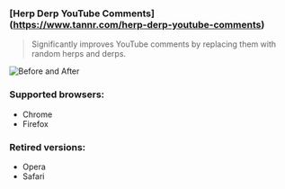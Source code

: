 ### [Herp Derp YouTube Comments] (https://www.tannr.com/herp-derp-youtube-comments)

> Significantly improves YouTube comments by replacing them with random herps and derps.

![Before and After](https://www.tannr.com/wp-content/uploads/2012/01/Preview.png "Before and After")

### Supported browsers:

* Chrome
* Firefox

### Retired versions:

* Opera
* Safari